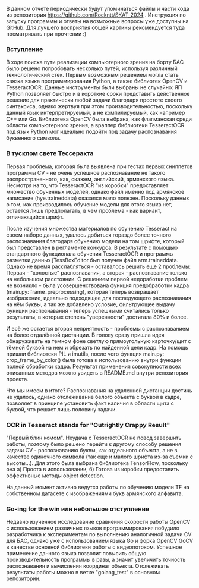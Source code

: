 
В данном отчете периодически будут упоминаться файлы и части кода из репозитория https://github.com/Rockntt/SKAT_2024 . Инструкция по запуску программы и ответы на возможные вопросы уже доступны на GitHub.
Для лучшего восприятия общей картины рекомендуется туда посматривать при прочтении :)
### Вступление

В ходе поиска пути реализации компьютерного зрения на борту БАС было решено попробовать несколько путей, используя различный технологический стек. Первым возможным решением могла стать связка языка программирования Python, а также библиотек OpenCV и TesseractOCR. Данные инструменты были выбраны не случайно: ЯП Python позволяет быстро и в короткие сроки представить действенное решение для практически любой задачи благодаря простоте своего синтаксиса, однако жертвуя при этом производительностью, поскольку данный язык интерпретируемый, а не компилируемый, как например C++ или Go. Библиотека OpenCV была выбрана, как флагманская среди области компьютерного зрения, а враппер библиотеки TesseractOCR под язык Python мог идеально подойти под задачу распознавания буквенного символа. 

### В тусклом свете Тессеракта

Первая проблема, которая была выявлена при тестах первых сниппетов программы CV - не очень успешное распознавание не такого распространенного, как, скажем, английский, армянского языка. Несмотря на то, что TesseractOCR "из коробки" предоставляет множество обученных моделей, однако файл именно под армянское написание (hye.traineddata) оказался мало полезен. Поскольку данных о том, как производилось обучение модели для этого языка нет, остается лишь предполагать, в чем проблема - как вариант, отличающийся шрифт. 

После изучения множества материалов по обучению Tesseract на своем наборе данных, удалось добиться гораздо более точного распознавания благодаря обучению модели на том шрифте, который был представлен в регламенте конкурса. В результате с помощью стандартного функционала обучения TesseractOCR и программы разметки данных jTessBoxEditor был получен файл arm.traineddata. Однако не время расслабляться - оставалось решить еще 2 проблемы: Первая - "холостые" распознавания, а вторая - распознавание только на небольшом расстоянии. С решением первой недоработки проблем не возникло - была усовершенствована функция предобработки кадра (main.py: frame_preprocessing), которая теперь возвращает изображение, идеально подходящее для последующего распознавания на нём буквы, а так же добавлено условие, фильтрующее выдачу функции распознавания - теперь успешными считались только результаты, в которых степень "уверенности" достигала 80% и более. 

И всё же остается вторая неприятность - проблемы с распознаванием на более отдалённой дистанции. В голову сразу пришла идея обнаруживать на темном фоне светлую прямоугольную карточку/щит с тёмной буквой на нем и обрезать по найденной цели кадр. На помощь пришли библиотеки PIL и imutils, после чего функция main.py: crop_frame_by_color() была готова к использованию внутри функции полной обработки кадра. Результат применения совокупности всех описанных методов можно увидеть в README.md внутри репозитория проекта.

Что мы имеем в итоге? Распознавания на удаленной дистанции достичь не удалось, однако отслеживание белого объекта с буквой в кадре, позволяет в принципе установить факт наличия в области щита с буквой, что решает лишь половину задачи.

### OCR in Tesseract stands for "Outrightly Crappy Result"

"Первый блин комом". Неудача с TesseractOCR не повод завершить работы, поэтому было решено перейти к другому способу решения задачи CV - распознаванию буквы, как отдельного объекта, а не в качестве одиночного символа (так еще и малого шрифта из-за съемки с высоты...). Для этого была выбрана библиотека TensorFlow, поскольку она а) Проста в использовании, б) Готова из коробки предоставить эффективные методы object detection. 

На данный момент активно ведутся работы по обучению модели TF на собственном датасете с изображениями букв армянского алфавита.

### Go-ing for the win или небольшое отступление

Недавно изученное исследование сравнения скорости работы OpenCV с использованием различных языков программирования побудило разработчика к экспериментам по выполнению аналогичной задачи CV для БАС, однако уже с использованием языка Go и форка OpenCV GoCV в качестве основной библиотеки работы с видеопотоком. Успешное применение данного языка позволит повысить общую производительность программы в разы, а значит увеличить точность распознавания и вычисления координат объекта. Отслеживать результаты работы можно в ветке "golang_test" в основном репозитории.
